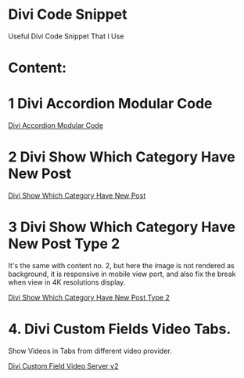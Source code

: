# Divi Code Snippet
Useful Divi Code Snippet That I Use

# Content:

# 1 Divi Accordion Modular Code
[Divi Accordion Modular Code](/DIVI%20Accordion%20Modular%20Code/)

# 2 Divi Show Which Category Have New Post
[Divi Show Which Category Have New Post](/Show%20Which%20Category%20Have%20New%20Post/)

# 3 Divi Show Which Category Have New Post Type 2
It's the same with content no. 2, but here the image is not rendered as background, it is responsive in mobile view port, and also fix the break when view in 4K resolutions display.

[Divi Show Which Category Have New Post Type 2](/Show%20Category%20With%20New%20Posts%20Type%202/)

# 4. Divi Custom Fields Video Tabs.

Show Videos in Tabs from different video provider.

[Divi Custom Field Video Server v2](/Custom%20Field%20Video%20Server%20v2/)